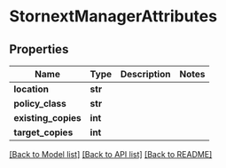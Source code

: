 # StornextManagerAttributes


## Properties

Name | Type | Description | Notes
------------ | ------------- | ------------- | -------------
**location** | **str** |  | 
**policy_class** | **str** |  | 
**existing_copies** | **int** |  | 
**target_copies** | **int** |  | 

[[Back to Model list]](../#documentation-for-models) [[Back to API list]](../#documentation-for-api-endpoints) [[Back to README]](../)


